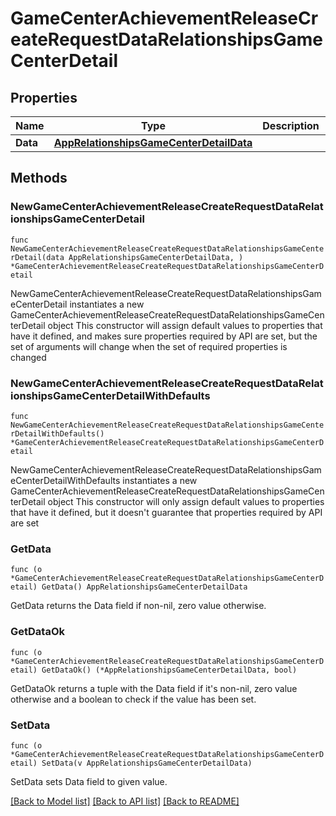 # GameCenterAchievementReleaseCreateRequestDataRelationshipsGameCenterDetail

## Properties

Name | Type | Description | Notes
------------ | ------------- | ------------- | -------------
**Data** | [**AppRelationshipsGameCenterDetailData**](AppRelationshipsGameCenterDetailData.md) |  | 

## Methods

### NewGameCenterAchievementReleaseCreateRequestDataRelationshipsGameCenterDetail

`func NewGameCenterAchievementReleaseCreateRequestDataRelationshipsGameCenterDetail(data AppRelationshipsGameCenterDetailData, ) *GameCenterAchievementReleaseCreateRequestDataRelationshipsGameCenterDetail`

NewGameCenterAchievementReleaseCreateRequestDataRelationshipsGameCenterDetail instantiates a new GameCenterAchievementReleaseCreateRequestDataRelationshipsGameCenterDetail object
This constructor will assign default values to properties that have it defined,
and makes sure properties required by API are set, but the set of arguments
will change when the set of required properties is changed

### NewGameCenterAchievementReleaseCreateRequestDataRelationshipsGameCenterDetailWithDefaults

`func NewGameCenterAchievementReleaseCreateRequestDataRelationshipsGameCenterDetailWithDefaults() *GameCenterAchievementReleaseCreateRequestDataRelationshipsGameCenterDetail`

NewGameCenterAchievementReleaseCreateRequestDataRelationshipsGameCenterDetailWithDefaults instantiates a new GameCenterAchievementReleaseCreateRequestDataRelationshipsGameCenterDetail object
This constructor will only assign default values to properties that have it defined,
but it doesn't guarantee that properties required by API are set

### GetData

`func (o *GameCenterAchievementReleaseCreateRequestDataRelationshipsGameCenterDetail) GetData() AppRelationshipsGameCenterDetailData`

GetData returns the Data field if non-nil, zero value otherwise.

### GetDataOk

`func (o *GameCenterAchievementReleaseCreateRequestDataRelationshipsGameCenterDetail) GetDataOk() (*AppRelationshipsGameCenterDetailData, bool)`

GetDataOk returns a tuple with the Data field if it's non-nil, zero value otherwise
and a boolean to check if the value has been set.

### SetData

`func (o *GameCenterAchievementReleaseCreateRequestDataRelationshipsGameCenterDetail) SetData(v AppRelationshipsGameCenterDetailData)`

SetData sets Data field to given value.



[[Back to Model list]](../README.md#documentation-for-models) [[Back to API list]](../README.md#documentation-for-api-endpoints) [[Back to README]](../README.md)


